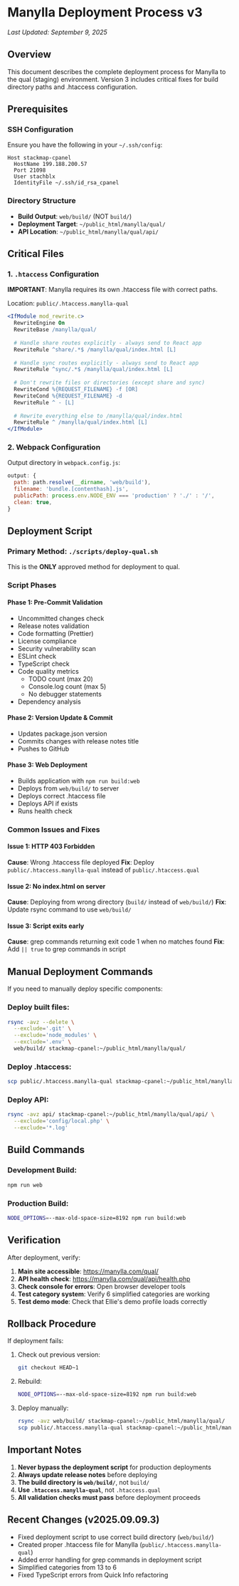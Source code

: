 # Manylla Deployment Process v3
*Last Updated: September 9, 2025*

## Overview
This document describes the complete deployment process for Manylla to the qual (staging) environment. Version 3 includes critical fixes for build directory paths and .htaccess configuration.

## Prerequisites

### SSH Configuration
Ensure you have the following in your `~/.ssh/config`:
```
Host stackmap-cpanel
  HostName 199.188.200.57
  Port 21098
  User stachblx
  IdentityFile ~/.ssh/id_rsa_cpanel
```

### Directory Structure
- **Build Output**: `web/build/` (NOT `build/`)
- **Deployment Target**: `~/public_html/manylla/qual/`
- **API Location**: `~/public_html/manylla/qual/api/`

## Critical Files

### 1. `.htaccess` Configuration
**IMPORTANT**: Manylla requires its own .htaccess file with correct paths.

Location: `public/.htaccess.manylla-qual`
```apache
<IfModule mod_rewrite.c>
  RewriteEngine On
  RewriteBase /manylla/qual/
  
  # Handle share routes explicitly - always send to React app
  RewriteRule ^share/.*$ /manylla/qual/index.html [L]
  
  # Handle sync routes explicitly - always send to React app  
  RewriteRule ^sync/.*$ /manylla/qual/index.html [L]
  
  # Don't rewrite files or directories (except share and sync)
  RewriteCond %{REQUEST_FILENAME} -f [OR]
  RewriteCond %{REQUEST_FILENAME} -d
  RewriteRule ^ - [L]
  
  # Rewrite everything else to /manylla/qual/index.html
  RewriteRule ^ /manylla/qual/index.html [L]
</IfModule>
```

### 2. Webpack Configuration
Output directory in `webpack.config.js`:
```javascript
output: {
  path: path.resolve(__dirname, 'web/build'),
  filename: 'bundle.[contenthash].js',
  publicPath: process.env.NODE_ENV === 'production' ? './' : '/',
  clean: true,
}
```

## Deployment Script

### Primary Method: `./scripts/deploy-qual.sh`
This is the **ONLY** approved method for deployment to qual.

### Script Phases

#### Phase 1: Pre-Commit Validation
- Uncommitted changes check
- Release notes validation
- Code formatting (Prettier)
- License compliance
- Security vulnerability scan
- ESLint check
- TypeScript check
- Code quality metrics
  - TODO count (max 20)
  - Console.log count (max 5)
  - No debugger statements
- Dependency analysis

#### Phase 2: Version Update & Commit
- Updates package.json version
- Commits changes with release notes title
- Pushes to GitHub

#### Phase 3: Web Deployment
- Builds application with `npm run build:web`
- Deploys from `web/build/` to server
- Deploys correct .htaccess file
- Deploys API if exists
- Runs health check

### Common Issues and Fixes

#### Issue 1: HTTP 403 Forbidden
**Cause**: Wrong .htaccess file deployed
**Fix**: Deploy `public/.htaccess.manylla-qual` instead of `public/.htaccess.qual`

#### Issue 2: No index.html on server
**Cause**: Deploying from wrong directory (`build/` instead of `web/build/`)
**Fix**: Update rsync command to use `web/build/`

#### Issue 3: Script exits early
**Cause**: grep commands returning exit code 1 when no matches found
**Fix**: Add `|| true` to grep commands in script

## Manual Deployment Commands

If you need to manually deploy specific components:

### Deploy built files:
```bash
rsync -avz --delete \
  --exclude='.git' \
  --exclude='node_modules' \
  --exclude='.env' \
  web/build/ stackmap-cpanel:~/public_html/manylla/qual/
```

### Deploy .htaccess:
```bash
scp public/.htaccess.manylla-qual stackmap-cpanel:~/public_html/manylla/qual/.htaccess
```

### Deploy API:
```bash
rsync -avz api/ stackmap-cpanel:~/public_html/manylla/qual/api/ \
  --exclude='config/local.php' \
  --exclude='*.log'
```

## Build Commands

### Development Build:
```bash
npm run web
```

### Production Build:
```bash
NODE_OPTIONS=--max-old-space-size=8192 npm run build:web
```

## Verification

After deployment, verify:

1. **Main site accessible**: https://manylla.com/qual/
2. **API health check**: https://manylla.com/qual/api/health.php
3. **Check console for errors**: Open browser developer tools
4. **Test category system**: Verify 6 simplified categories are working
5. **Test demo mode**: Check that Ellie's demo profile loads correctly

## Rollback Procedure

If deployment fails:

1. Check out previous version:
   ```bash
   git checkout HEAD~1
   ```

2. Rebuild:
   ```bash
   NODE_OPTIONS=--max-old-space-size=8192 npm run build:web
   ```

3. Deploy manually:
   ```bash
   rsync -avz web/build/ stackmap-cpanel:~/public_html/manylla/qual/
   scp public/.htaccess.manylla-qual stackmap-cpanel:~/public_html/manylla/qual/.htaccess
   ```

## Important Notes

1. **Never bypass the deployment script** for production deployments
2. **Always update release notes** before deploying
3. **The build directory is `web/build/`**, not `build/`
4. **Use `.htaccess.manylla-qual`**, not `.htaccess.qual`
5. **All validation checks must pass** before deployment proceeds

## Recent Changes (v2025.09.09.3)

- Fixed deployment script to use correct build directory (`web/build/`)
- Created proper .htaccess file for Manylla (`public/.htaccess.manylla-qual`)
- Added error handling for grep commands in deployment script
- Simplified categories from 13 to 6
- Fixed TypeScript errors from Quick Info refactoring